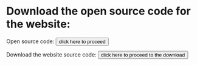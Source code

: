   
  # Download the open source code for the website:
  
  
  Open source code: <a href="https://github.com/LPSOR/LPSOR.github.io"><button type="button">click here to proceed</button></a>
  
  
  Download the website source code: <a href="https://github.com/LPSOR/LPSOR.github.io/archive/DevelopmentalBranch.zip"><button type="button">click here to proceed to the download</button></a>
